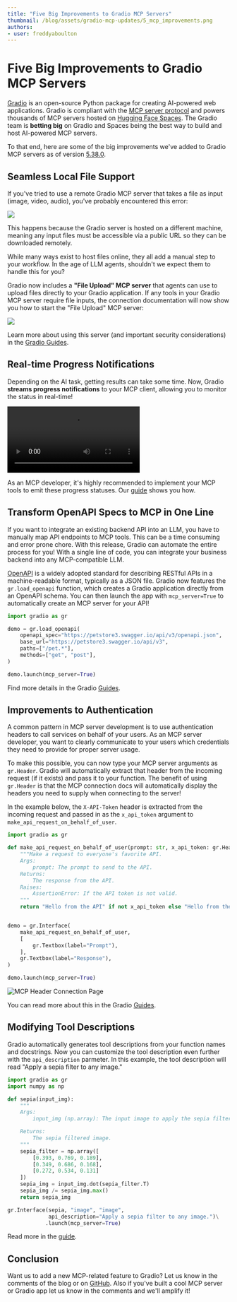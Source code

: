 ```yaml
---
title: "Five Big Improvements to Gradio MCP Servers" 
thumbnail: /blog/assets/gradio-mcp-updates/5_mcp_improvements.png
authors:
- user: freddyaboulton
---
```


# Five Big Improvements to Gradio MCP Servers

[Gradio](https://gradio.app) is an open-source Python package for creating AI-powered web applications. Gradio is compliant with the [MCP server protocol](https://modelcontextprotocol.io/introduction) and powers thousands of MCP servers hosted on [Hugging Face Spaces](https://hf.co/spaces). The Gradio team is **betting big** on Gradio and Spaces being the best way to build and host AI-powered MCP servers.

To that end, here are some of the big improvements we've added to Gradio MCP servers as of version [5.38.0](https://github.com/gradio-app/gradio/releases/tag/gradio%405.38.0).

## Seamless Local File Support

If you've tried to use a remote Gradio MCP server that takes a file as input (image, video, audio), you've probably encountered this error:

<img src="https://huggingface.co/datasets/freddyaboulton/bucket/resolve/main/MCPError.png">

This happens because the Gradio server is hosted on a different machine, meaning any input files must be accessible via a public URL so they can be downloaded remotely.

While many ways exist to host files online, they all add a manual step to your workflow. In the age of LLM agents, shouldn't we expect them to handle this for you?

Gradio now includes a **"File Upload" MCP server** that agents can use to upload files directly to your Gradio application. If any tools in your Gradio MCP server require file inputs, the connection documentation will now show you how to start the "File Upload" MCP server:

<img src="https://huggingface.co/datasets/freddyaboulton/bucket/resolve/main/MCPConnectionDocs.png">

Learn more about using this server (and important security considerations) in the [Gradio Guides](https://www.gradio.app/guides/file-upload-mcp).

## Real-time Progress Notifications

Depending on the AI task, getting results can take some time. Now, Gradio **streams progress notifications** to your MCP client, allowing you to monitor the status in real-time!

<video src="https://github.com/user-attachments/assets/b507c380-d6b6-4307-b0d1-be423a7414f3" controls></video>

As an MCP developer, it's highly recommended to implement your MCP tools to emit these progress statuses. Our [guide](https://www.gradio.app/guides/building-mcp-server-with-gradio#sending-progress-updates) shows you how.

## Transform OpenAPI Specs to MCP in One Line

If you want to integrate an existing backend API into an LLM, you have to manually map API endpoints to MCP tools. This can be a time consuming and error prone chore. With this release, Gradio can automate the entire process for you! With a single line of code, you can integrate your business backend into any MCP-compatible LLM. 

[OpenAPI](https://www.openapis.org/) is a widely adopted standard for describing RESTful APIs in a machine-readable format, typically as a JSON file. Gradio now features the `gr.load_openapi` function, which creates a Gradio application directly from an OpenAPI schema. You can then launch the app with `mcp_server=True` to automatically create an MCP server for your API!

```python
import gradio as gr

demo = gr.load_openapi(
    openapi_spec="https://petstore3.swagger.io/api/v3/openapi.json",
    base_url="https://petstore3.swagger.io/api/v3",
    paths=["/pet.*"],
    methods=["get", "post"],
)

demo.launch(mcp_server=True)
```

Find more details in the Gradio [Guides](https://www.gradio.app/guides/from-openapi-spec).

## Improvements to Authentication

A common pattern in MCP server development is to use authentication headers to call services on behalf of your users. As an MCP server developer, you want to clearly communicate to your users which credentials they need to provide for proper server usage.

To make this possible, you can now type your MCP server arguments as `gr.Header`. Gradio will automatically extract that header from the incoming request (if it exists) and pass it to your function. The benefit of using `gr.Header` is that the MCP connection docs will automatically display the headers you need to supply when connecting to the server!

In the example below, the `X-API-Token` header is extracted from the incoming request and passed in as the `x_api_token` argument to `make_api_request_on_behalf_of_user`.

```python
import gradio as gr

def make_api_request_on_behalf_of_user(prompt: str, x_api_token: gr.Header):
    """Make a request to everyone's favorite API.
    Args:
        prompt: The prompt to send to the API.
    Returns:
        The response from the API.
    Raises:
        AssertionError: If the API token is not valid.
    """
    return "Hello from the API" if not x_api_token else "Hello from the API with token!"


demo = gr.Interface(
    make_api_request_on_behalf_of_user,
    [
        gr.Textbox(label="Prompt"),
    ],
    gr.Textbox(label="Response"),
)

demo.launch(mcp_server=True)
```

![MCP Header Connection Page](https://huggingface.co/datasets/freddyaboulton/bucket/resolve/main/MCPUploadUpdated.png)

You can read more about this in the Gradio [Guides](https://www.gradio.app/guides/building-mcp-server-with-gradio#using-the-gr-header-class).

## Modifying Tool Descriptions

Gradio automatically generates tool descriptions from your function names and docstrings. Now you can customize the tool description even further with the `api_description` parmeter. In this example, the tool description will read "Apply a sepia filter to any image."

```python
import gradio as gr
import numpy as np

def sepia(input_img):
    """
    Args:
        input_img (np.array): The input image to apply the sepia filter to.

    Returns:
        The sepia filtered image.
    """
    sepia_filter = np.array([
        [0.393, 0.769, 0.189],
        [0.349, 0.686, 0.168],
        [0.272, 0.534, 0.131]
    ])
    sepia_img = input_img.dot(sepia_filter.T)
    sepia_img /= sepia_img.max()
    return sepia_img

gr.Interface(sepia, "image", "image", 
             api_description="Apply a sepia filter to any image.")\
            .launch(mcp_server=True)
```

Read more in the [guide](https://www.gradio.app/guides/building-mcp-server-with-gradio#modifying-tool-descriptions).


## Conclusion

Want us to add a new MCP-related feature to Gradio? Let us know in the comments of the blog or on [GitHub](https://github.com/gradio-app/gradio/issues). Also if you've built a cool MCP server or Gradio app let us know in the comments and we'll amplify it!